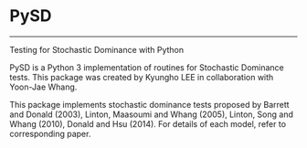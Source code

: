 # PySD

---

Testing for Stochastic Dominance with Python

PySD is a Python 3 implementation of routines for Stochastic Dominance tests. This package was created by Kyungho LEE in collaboration with Yoon-Jae Whang.

This package implements stochastic dominance tests proposed by Barrett and Donald (2003), Linton, Maasoumi and Whang (2005), Linton, Song and Whang (2010), Donald and Hsu (2014). For details of each model, refer to corresponding paper.
